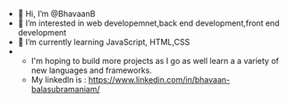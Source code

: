 - 👋 Hi, I’m @BhavaanB
- 👀 I’m interested in web developemnet,back end development,front end development
- 🌱 I’m currently learning JavaScript, HTML,CSS
- - I'm hoping to build more projects as I go as well learn a a variety of new languages and frameworks.
  - My linkedln is : https://www.linkedin.com/in/bhavaan-balasubramaniam/

<!---
BhavaanB/BhavaanB is a ✨ special ✨ repository because its `README.md` (this file) appears on your GitHub profile.
You can click the Preview link to take a look at your changes.
--->
